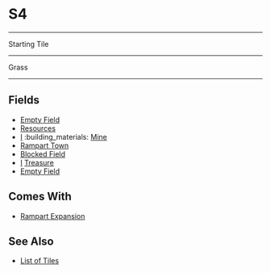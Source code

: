 # S4

___
Starting Tile
___
Grass
___


## Fields

- [Empty Field](../keywords/empty_field.md)
- [Resources](../fields.md#visitable)
- [Ⅰ](../difficulties.md) :building_materials: [Mine](../fields.md#flaggable)
- [Rampart Town](../towns/rampart.md)
- [Blocked Field](../keywords/blocked_field.md)
- [Ⅰ](../difficulties.md) [Treasure](../fields.md#visitable)
- [Empty Field](../keywords/empty_field.md)


## Comes With

- [Rampart Expansion](../content/rampart_expansion.md)


## See Also

- [List of Tiles](index.md)
